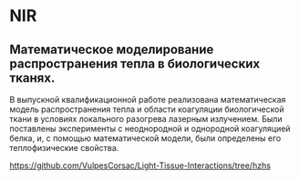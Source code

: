 # NIR
## Математическое моделирование распространения тепла в биологических тканях.
В выпускной квалификационной работе реализована математическая модель распространения тепла и области коагуляции биологической ткани в условиях локального разогрева лазерным излучением. Были поставлены эксперименты с неоднородной и однородной коагуляцией белка, и, с помощью математической модели, были определены его теплофизические свойства.

https://github.com/VulpesCorsac/Light-Tissue-Interactions/tree/hzhs
 
